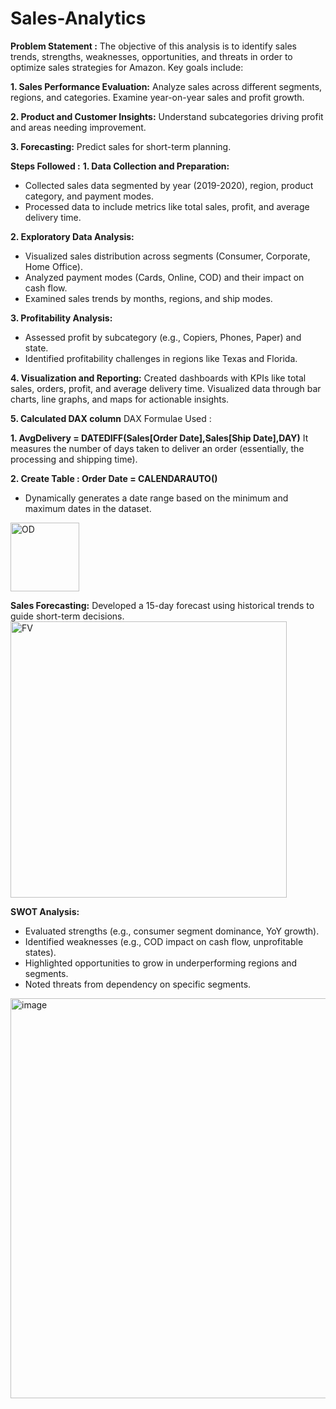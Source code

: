 # Sales-Analytics
**Problem Statement :**
The objective of this analysis is to identify sales trends, strengths, weaknesses, opportunities, and threats in order to optimize sales strategies for Amazon. Key goals include:

**1. Sales Performance Evaluation:**
Analyze sales across different segments, regions, and categories.
Examine year-on-year sales and profit growth.

**2. Product and Customer Insights:**
Understand subcategories driving profit and areas needing improvement.

**3. Forecasting:**
Predict sales for short-term planning.

 **Steps Followed :**
 **1. Data Collection and Preparation:**
- Collected sales data segmented by year (2019-2020), region, product category, and payment modes.
- Processed data to include metrics like total sales, profit, and average delivery time.

**2. Exploratory Data Analysis:**
- Visualized sales distribution across segments (Consumer, Corporate, Home Office).
- Analyzed payment modes (Cards, Online, COD) and their impact on cash flow.
- Examined sales trends by months, regions, and ship modes.

**3. Profitability Analysis:**
- Assessed profit by subcategory (e.g., Copiers, Phones, Paper) and state.
- Identified profitability challenges in regions like Texas and Florida.

**4. Visualization and Reporting:**
Created dashboards with KPIs like total sales, orders, profit, and average delivery time.
Visualized data through bar charts, line graphs, and maps for actionable insights.


**5. Calculated DAX column**
DAX Formulae Used :

**1. AvgDelivery = DATEDIFF(Sales[Order Date],Sales[Ship Date],DAY)**
 It measures the number of days taken to deliver an order (essentially, the processing and shipping time).

 **2. Create Table : Order Date = CALENDARAUTO()**
- Dynamically generates a date range based on the minimum and maximum dates in the dataset.
 <img width="110" alt="OD" src="https://github.com/user-attachments/assets/366eb1e0-8652-4773-b0b4-f5155255e847" />


**Sales Forecasting:**
Developed a 15-day forecast using historical trends to guide short-term decisions.
<img width="442" alt="FV" src="https://github.com/user-attachments/assets/d11749f6-56fe-49fe-a5f7-373b3e650706" />


**SWOT Analysis:**
- Evaluated strengths (e.g., consumer segment dominance, YoY growth).
- Identified weaknesses (e.g., COD impact on cash flow, unprofitable states).
- Highlighted opportunities to grow in underperforming regions and segments.
- Noted threats from dependency on specific segments.

<img width="640" alt="image" src="https://github.com/user-attachments/assets/c1fb5502-95bb-4e30-a838-b08cb5b4e132" />
